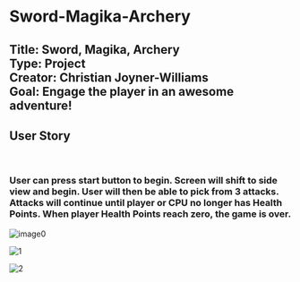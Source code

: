 # Sword-Magika-Archery

<h2>Title: Sword, Magika, Archery <br>
Type: Project <br>
Creator: Christian Joyner-Williams <br>
Goal: Engage the player in an awesome adventure! <br>

<h2>User Story</h2> <br>
<h3>User can press start button to begin. Screen will shift to side view and begin. User will then be able to pick from 3 attacks. Attacks will continue until player or CPU no longer has Health Points. When player Health Points reach zero, the game is over.</h3>

![image0](https://user-images.githubusercontent.com/66435399/87959661-d6fccf00-ca78-11ea-8cd9-59409c05d663.jpeg)

![1](https://user-images.githubusercontent.com/66435399/87957458-e9293e00-ca75-11ea-933e-4b870725d736.png)

![2](https://user-images.githubusercontent.com/66435399/87957478-efb7b580-ca75-11ea-9093-3043c5fcf13b.png)
